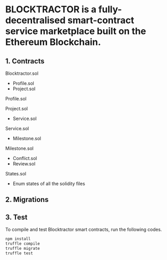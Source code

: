 # BLOCKTRACTOR is a fully-decentralised smart-contract service marketplace built on the Ethereum Blockchain.

## 1. Contracts

Blocktractor.sol
- Profile.sol
- Project.sol

Profile.sol

Project.sol
- Service.sol

Service.sol
- Milestone.sol

Milestone.sol
- Conflict.sol
- Review.sol

States.sol
- Enum states of all the solidity files

## 2. Migrations

## 3. Test

To compile and test Blocktractor smart contracts, run the following codes.

```bash
npm install
truffle compile
truffle migrate
truffle test
```
